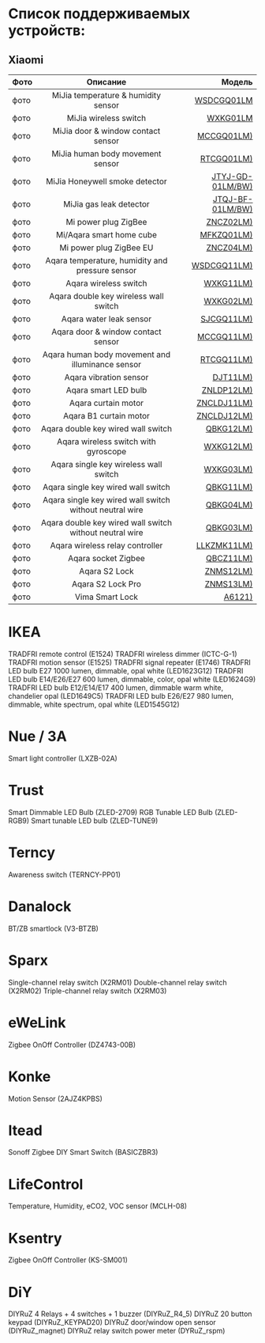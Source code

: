 # Список поддерживаемых устройств:
## Xiaomi 


| Фото  | Описание  | Модель |
|:------------- |:---------------:| -------------:|
| фото      | MiJia temperature & humidity sensor|[WSDCGQ01LM](/WSDCGQ01LM.md) |
| фото      | MiJia wireless switch |[WXKG01LM](/WXKG01LM.md)
| фото      | MiJia door & window contact sensor |[MCCGQ01LM)](/MCCGQ01LM.md)
| фото      | MiJia human body movement sensor |[RTCGQ01LM)](/RTCGQ01LM.md)
| фото      | MiJia Honeywell smoke detector |[JTYJ-GD-01LM/BW)](/JTYJ-GD-01LM_BW.md)
| фото      | MiJia gas leak detector |[JTQJ-BF-01LM/BW)](/JTQJ-BF-01LM_BW.md)
| фото      | Mi power plug ZigBee |[ZNCZ02LM)](/ZNCZ02LM.md)
| фото      | Mi/Aqara smart home cube|[MFKZQ01LM)](/MFKZQ01LM.md])
| фото      | Mi power plug ZigBee EU |[ZNCZ04LM)](/ZNCZ04LM.md)
| фото      | Aqara temperature, humidity and pressure sensor |[WSDCGQ11LM)](/WSDCGQ11LM.md)
| фото      | Aqara wireless switch|[WXKG11LM)](/WXKG11LM.md)
| фото      | Aqara double key wireless wall switch |[WXKG02LM)](/WXKG02LM.md)
| фото      | Aqara water leak sensor|[SJCGQ11LM)](/SJCGQ11LM.md)
| фото      | Aqara door & window contact sensor |[MCCGQ11LM)](/MCCGQ11LM.md)
| фото      | Aqara human body movement and illuminance sensor |[RTCGQ11LM)](/RTCGQ11LM.md)
| фото      | Aqara vibration sensor |[DJT11LM)](/DJT11LM.md)
| фото      | Aqara smart LED bulb |[ZNLDP12LM)](/ZNLDP12LM.md)
| фото      | Aqara curtain motor |[ZNCLDJ11LM)](/ZNCLDJ11LM.md)
| фото      | Aqara B1 curtain motor |[ZNCLDJ12LM)](/ZNCLDJ12LM.md)
| фото      | Aqara double key wired wall switch |[QBKG12LM)](/QBKG12LM.md)
| фото      | Aqara wireless switch with gyroscope |[WXKG12LM)](/WXKG12LM.md)
| фото      | Aqara single key wireless wall switch |[WXKG03LM)](/WXKG03LM.md)
| фото      | Aqara single key wired wall switch |[QBKG11LM)](/QBKG11LM.md)
| фото      | Aqara single key wired wall switch without neutral wire |[QBKG04LM)](/QBKG04LM.md)
| фото      | Aqara double key wired wall switch without neutral wire |[QBKG03LM)](/QBKG03LM.md)
| фото      | Aqara wireless relay controller |[LLKZMK11LM)](/LLKZMK11LM.md)
| фото      | Aqara socket Zigbee|[QBCZ11LM)](/QBCZ11LM.md)
| фото      | Aqara S2 Lock |[ZNMS12LM)](/ZNMS12LM.md)
| фото      | Aqara S2 Lock Pro |[ZNMS13LM)](/ZNMS13LM.md)
| фото      | Vima Smart Lock |[A6121)](/A6121.md)

# IKEA 
TRADFRI remote control (E1524)
TRADFRI wireless dimmer (ICTC-G-1)
TRADFRI motion sensor (E1525)
TRADFRI signal repeater (E1746)
TRADFRI LED bulb E27 1000 lumen, dimmable, opal white (LED1623G12)
TRADFRI LED bulb E14/E26/E27 600 lumen, dimmable, color, opal white (LED1624G9)         
TRADFRI LED bulb E12/E14/E17 400 lumen, dimmable warm white, chandelier opal (LED1649C5)
TRADFRI LED bulb E26/E27 980 lumen, dimmable, white spectrum, opal white (LED1545G12)

# Nue / 3A
Smart light controller (LXZB-02A)

# Trust 
Smart Dimmable LED Bulb (ZLED-2709)
RGB Tunable LED Bulb (ZLED-RGB9)
Smart tunable LED bulb (ZLED-TUNE9)

# Terncy 
Awareness switch (TERNCY-PP01)

# Danalock 
BT/ZB smartlock (V3-BTZB)

#  Sparx 
Single-channel relay switch (X2RM01)
Double-channel relay switch (X2RM02)
Triple-channel relay switch (X2RM03)

# eWeLink 
Zigbee OnOff Controller (DZ4743-00B)

# Konke 
Motion Sensor (2AJZ4KPBS)

# Itead 
Sonoff Zigbee DIY Smart Switch (BASICZBR3)

#  LifeControl 
Temperature, Humidity, eCO2, VOC sensor (MCLH-08)

#  Ksentry 
Zigbee OnOff Controller (KS-SM001)

#  DiY 
DIYRuZ 4 Relays + 4 switches + 1 buzzer (DIYRuZ_R4_5)
DIYRuZ 20 button keypad (DIYRuZ_KEYPAD20)
DIYRuZ door/window open sensor (DIYRuZ_magnet)
DIYRuZ relay switch power meter (DYRuZ_rspm)
